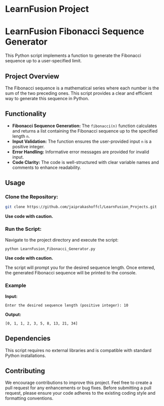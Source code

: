 # LearnFusion Project
# LearnFusion Fibonacci Sequence Generator

This Python script implements a function to generate the Fibonacci sequence up to a user-specified limit.

## Project Overview

The Fibonacci sequence is a mathematical series where each number is the sum of the two preceding ones. This script provides a clear and efficient way to generate this sequence in Python.

## Functionality

- **Fibonacci Sequence Generation:** The `fibonacci(n)` function calculates and returns a list containing the Fibonacci sequence up to the specified length `n`.
- **Input Validation:** The function ensures the user-provided input `n` is a positive integer.
- **Error Handling:** Informative error messages are provided for invalid input.
- **Code Clarity:** The code is well-structured with clear variable names and comments to enhance readability.

## Usage


### Clone the Repository:

```bash
git clone https://github.com/jaiprakashoffcl/LearnFusion_Projects.git
```

**Use code with caution.**

### Run the Script:

Navigate to the project directory and execute the script:

```bash
python LearnFusion_Fibonacci_Generator.py
```

**Use code with caution.**

The script will prompt you for the desired sequence length. Once entered, the generated Fibonacci sequence will be printed to the console.

### Example

**Input:**

```
Enter the desired sequence length (positive integer): 10
```

**Output:**

```
[0, 1, 1, 2, 3, 5, 8, 13, 21, 34]
```

## Dependencies

This script requires no external libraries and is compatible with standard Python installations.

## Contributing

We encourage contributions to improve this project. Feel free to create a pull request for any enhancements or bug fixes. Before submitting a pull request, please ensure your code adheres to the existing coding style and formatting conventions.
